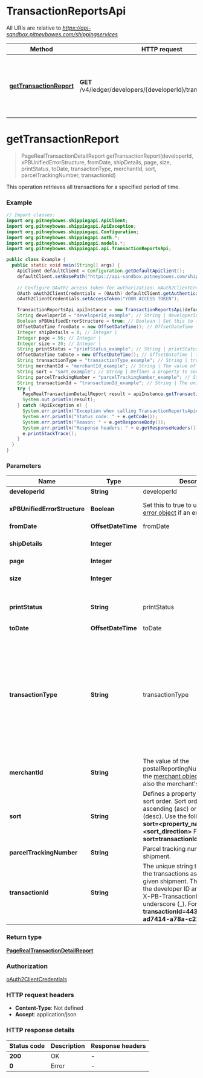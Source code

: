 # TransactionReportsApi

All URIs are relative to *https://api-sandbox.pitneybowes.com/shippingservices*

Method | HTTP request | Description
------------- | ------------- | -------------
[**getTransactionReport**](TransactionReportsApi.md#getTransactionReport) | **GET** /v4/ledger/developers/{developerId}/transactions/reports | This operation retrieves all transactions for a specified period of time.


<a name="getTransactionReport"></a>
# **getTransactionReport**
> PageRealTransactionDetailReport getTransactionReport(developerId, xPBUnifiedErrorStructure, fromDate, shipDetails, page, size, printStatus, toDate, transactionType, merchantId, sort, parcelTrackingNumber, transactionId)

This operation retrieves all transactions for a specified period of time.

### Example
```java
// Import classes:
import org.pitneybowes.shippingapi.ApiClient;
import org.pitneybowes.shippingapi.ApiException;
import org.pitneybowes.shippingapi.Configuration;
import org.pitneybowes.shippingapi.auth.*;
import org.pitneybowes.shippingapi.models.*;
import org.pitneybowes.shippingapi.api.TransactionReportsApi;

public class Example {
  public static void main(String[] args) {
    ApiClient defaultClient = Configuration.getDefaultApiClient();
    defaultClient.setBasePath("https://api-sandbox.pitneybowes.com/shippingservices");
    
    // Configure OAuth2 access token for authorization: oAuth2ClientCredentials
    OAuth oAuth2ClientCredentials = (OAuth) defaultClient.getAuthentication("oAuth2ClientCredentials");
    oAuth2ClientCredentials.setAccessToken("YOUR ACCESS TOKEN");

    TransactionReportsApi apiInstance = new TransactionReportsApi(defaultClient);
    String developerId = "developerId_example"; // String | developerId
    Boolean xPBUnifiedErrorStructure = true; // Boolean | Set this to true to use the standard [error object](https://shipping.pitneybowes.com/reference/error-object.html#standard-error-object) if an error occurs.
    OffsetDateTime fromDate = new OffsetDateTime(); // OffsetDateTime | fromDate
    Integer shipDetails = 0; // Integer | 
    Integer page = 56; // Integer | 
    Integer size = 20; // Integer | 
    String printStatus = "printStatus_example"; // String | printStatus
    OffsetDateTime toDate = new OffsetDateTime(); // OffsetDateTime | toDate
    String transactionType = "transactionType_example"; // String | transactionType
    String merchantId = "merchantId_example"; // String | The value of the postalReportingNumber element in the [merchant object](https://shipping.pitneybowes.com/reference/resource-objects.html). This value is also the merchant's Shipper ID.
    String sort = "sort_example"; // String | Defines a property to sort on and the sort order. Sort order can be ascending (asc) or descending (desc). Use the following form-  * **sort=<property_name>,<sort_direction>** For example- **sort=transactionId,desc** 
    String parcelTrackingNumber = "parcelTrackingNumber_example"; // String | Parcel tracking number of the shipment.
    String transactionId = "transactionId_example"; // String | The unique string that identifies all the transactions associated with a given shipment. The string comprises the developer ID and the shipment's X-PB-TransactionId, separated by an underscore (_). For example-  * **transactionId=44397664_ad5aa07-ad7414-a78a-c22b3**
    try {
      PageRealTransactionDetailReport result = apiInstance.getTransactionReport(developerId, xPBUnifiedErrorStructure, fromDate, shipDetails, page, size, printStatus, toDate, transactionType, merchantId, sort, parcelTrackingNumber, transactionId);
      System.out.println(result);
    } catch (ApiException e) {
      System.err.println("Exception when calling TransactionReportsApi#getTransactionReport");
      System.err.println("Status code: " + e.getCode());
      System.err.println("Reason: " + e.getResponseBody());
      System.err.println("Response headers: " + e.getResponseHeaders());
      e.printStackTrace();
    }
  }
}
```

### Parameters

Name | Type | Description  | Notes
------------- | ------------- | ------------- | -------------
 **developerId** | **String**| developerId |
 **xPBUnifiedErrorStructure** | **Boolean**| Set this to true to use the standard [error object](https://shipping.pitneybowes.com/reference/error-object.html#standard-error-object) if an error occurs. | [optional] [default to true]
 **fromDate** | **OffsetDateTime**| fromDate | [optional]
 **shipDetails** | **Integer**|  | [optional] [default to 0] [enum: 0, 1]
 **page** | **Integer**|  | [optional]
 **size** | **Integer**|  | [optional] [default to 20]
 **printStatus** | **String**| printStatus | [optional] [enum: SBR, SBRPrinted, SBRCharged]
 **toDate** | **OffsetDateTime**| toDate | [optional]
 **transactionType** | **String**| transactionType | [optional] [enum: POSTAGE FUND, POSTAGE PRINT, POSTAGE REFUND, APV-POSTAGE ALL, APV-POSTAGE OVERPAID, APV-POSTAGE UNDERPAID]
 **merchantId** | **String**| The value of the postalReportingNumber element in the [merchant object](https://shipping.pitneybowes.com/reference/resource-objects.html). This value is also the merchant&#39;s Shipper ID. | [optional]
 **sort** | **String**| Defines a property to sort on and the sort order. Sort order can be ascending (asc) or descending (desc). Use the following form-  * **sort&#x3D;&lt;property_name&gt;,&lt;sort_direction&gt;** For example- **sort&#x3D;transactionId,desc**  | [optional]
 **parcelTrackingNumber** | **String**| Parcel tracking number of the shipment. | [optional]
 **transactionId** | **String**| The unique string that identifies all the transactions associated with a given shipment. The string comprises the developer ID and the shipment&#39;s X-PB-TransactionId, separated by an underscore (_). For example-  * **transactionId&#x3D;44397664_ad5aa07-ad7414-a78a-c22b3** | [optional]

### Return type

[**PageRealTransactionDetailReport**](PageRealTransactionDetailReport.md)

### Authorization

[oAuth2ClientCredentials](../README.md#oAuth2ClientCredentials)

### HTTP request headers

 - **Content-Type**: Not defined
 - **Accept**: application/json

### HTTP response details
| Status code | Description | Response headers |
|-------------|-------------|------------------|
**200** | OK |  -  |
**0** | Error |  -  |

